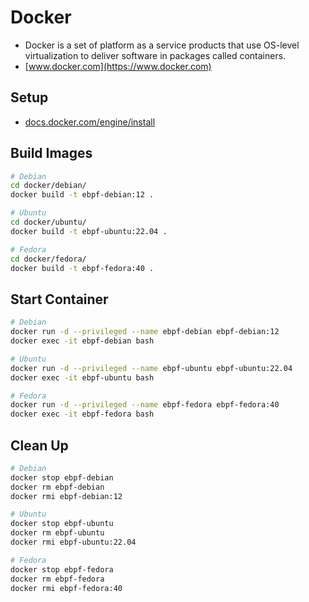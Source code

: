 # Docker
- Docker is a set of platform as a service products that use OS-level virtualization to deliver software in packages called containers.
- [www.docker.com](https://www.docker.com)

## Setup
- [docs.docker.com/engine/install](https://docs.docker.com/engine/install)

## Build Images
```bash
# Debian
cd docker/debian/
docker build -t ebpf-debian:12 .

# Ubuntu
cd docker/ubuntu/
docker build -t ebpf-ubuntu:22.04 .

# Fedora
cd docker/fedora/
docker build -t ebpf-fedora:40 .
```

## Start Container
```bash
# Debian
docker run -d --privileged --name ebpf-debian ebpf-debian:12
docker exec -it ebpf-debian bash

# Ubuntu
docker run -d --privileged --name ebpf-ubuntu ebpf-ubuntu:22.04
docker exec -it ebpf-ubuntu bash

# Fedora
docker run -d --privileged --name ebpf-fedora ebpf-fedora:40
docker exec -it ebpf-fedora bash
```

## Clean Up
```bash
# Debian
docker stop ebpf-debian
docker rm ebpf-debian
docker rmi ebpf-debian:12

# Ubuntu
docker stop ebpf-ubuntu
docker rm ebpf-ubuntu
docker rmi ebpf-ubuntu:22.04

# Fedora
docker stop ebpf-fedora
docker rm ebpf-fedora
docker rmi ebpf-fedora:40
```
